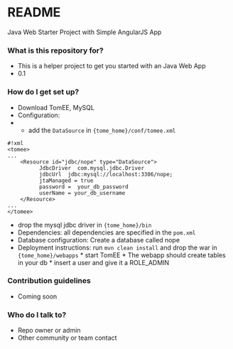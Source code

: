 # README #

Java Web Starter Project with Simple AngularJS App

### What is this repository for? ###

* This is a helper project to get you started with an Java Web App 
* 0.1

### How do I get set up? ###

* Download TomEE, MySQL
* Configuration: 
* * add the `DataSource` in  `{tome_home}/conf/tomee.xml`
```
#!xml
<tomee>
...
    <Resource id="jdbc/nope" type="DataSource">
          JdbcDriver  com.mysql.jdbc.Driver
          jdbcUrl  jdbc:mysql://localhost:3306/nope;
          jtaManaged = true
          password =  your_db_password
          userName = your_db_username
    </Resource>
...
</tomee>
```
* drop the mysql jdbc driver in `{tome_home}/bin`
* Dependencies: all dependencies are specified in the `pom.xml`
* Database configuration: Create a database called nope
* Deployment instructions: run `mvn clean install` and drop the war in `{tome_home}/webapps`
        * start TomEE
        * The webapp should create tables in your db
        * insert a user and give it a ROLE_ADMIN

### Contribution guidelines ###

* Coming soon
### Who do I talk to? ###

* Repo owner or admin
* Other community or team contact